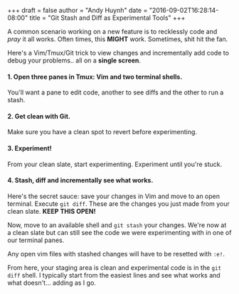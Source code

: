 +++
draft = false
author = "Andy Huynh"
date = "2016-09-02T16:28:14-08:00"
title = "Git Stash and Diff as Experimental Tools"
+++

A common scenario working on a new feature is to recklessly code and _pray_ it all works. Often times, this **MIGHT** work. Sometimes, shit hit the fan.

Here's a Vim/Tmux/Git trick to view changes and incrementally add code to debug your problems.. all on a **single screen**.

#### 1. Open three panes in Tmux: Vim and two terminal shells.
You'll want a pane to edit code, another to see diffs and the other to run a stash.

#### 2. Get clean with Git.
Make sure you have a clean spot to revert before experimenting.

#### 3. Experiment!
From your clean slate, start experimenting. Experiment until you're stuck.

#### 4. Stash, diff and incrementally see what works.
Here's the secret sauce: save your changes in Vim and move to an open terminal. Execute `git diff`. These are the changes you just made from your clean slate. **KEEP THIS OPEN!**

Now, move to an available shell and `git stash` your changes. We're now at a clean slate but can still see the code we were experimenting with in one of our terminal panes.

Any open vim files with stashed changes will have to be resetted with `:e!`.

From here, your staging area is clean and experimental code is in the `git diff` shell. I typically start from the easiest lines and see what works and what doesn't... adding as I go.
